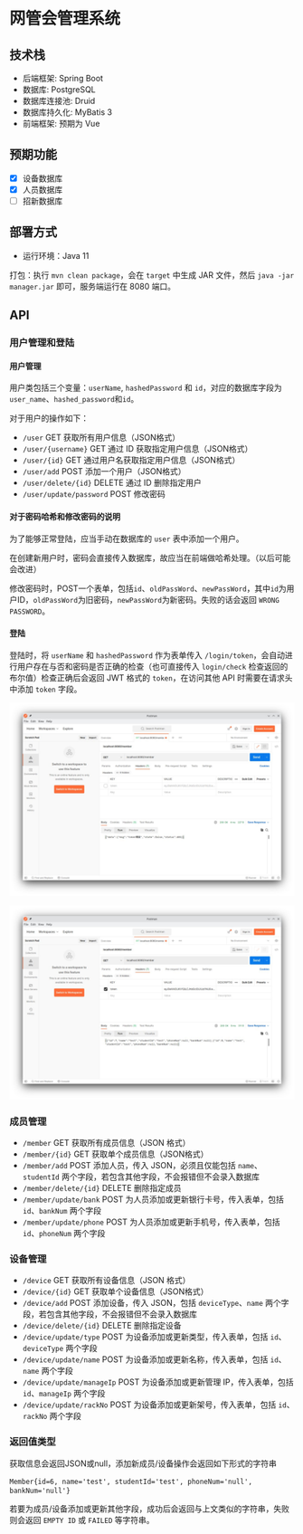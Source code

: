 # 网管会管理系统

## 技术栈

- 后端框架: Spring Boot
- 数据库: PostgreSQL
- 数据库连接池: Druid
- 数据库持久化: MyBatis 3
- 前端框架: 预期为 Vue

## 预期功能

- [X] 设备数据库
- [X] 人员数据库
- [ ] 招新数据库

## 部署方式

- 运行环境：Java 11

打包：执行 `mvn clean package`，会在 `target` 中生成 JAR 文件，然后 `java -jar manager.jar` 即可，服务端运行在 8080 端口。

## API

### 用户管理和登陆

#### 用户管理

用户类包括三个变量：`userName`, `hashedPassword` 和 `id`，对应的数据库字段为`user_name`、`hashed_password`和`id`。

对于用户的操作如下：

- `/user` GET 获取所有用户信息（JSON格式）
- `/user/{username}` GET 通过 ID 获取指定用户信息（JSON格式）
- `/user/{id}` GET 通过用户名获取指定用户信息（JSON格式）
- `/user/add` POST 添加一个用户（JSON格式）
- `/user/delete/{id}` DELETE 通过 ID 删除指定用户
- `/user/update/password` POST 修改密码

#### 对于密码哈希和修改密码的说明

为了能够正常登陆，应当手动在数据库的 `user` 表中添加一个用户。

在创建新用户时，密码会直接传入数据库，故应当在前端做哈希处理。（以后可能会改进）

修改密码时，POST一个表单，包括`id`、`oldPassWord`、`newPassWord`，其中`id`为用户ID，`oldPassWord`为旧密码，`newPassWord`为新密码。失败的话会返回 `WRONG PASSWORD`。

#### 登陆

登陆时，将 `userName` 和 `hashedPassword` 作为表单传入 `/login/token`，会自动进行用户存在与否和密码是否正确的检查（也可直接传入 `login/check` 检查返回的布尔值）检查正确后会返回 JWT 格式的 `token`，在访问其他 API 时需要在请求头中添加 `token` 字段。

![图 1](images/d4112e6338be2dfd4a3a07b82053de08f683e43140f4a6077e7d70ba8bfeedfd.png)  

![图 2](images/4193b3766cd1d82690b22530e476553799c86fd7dae5d7593abbf80f7ec4a71c.png)  

### 成员管理

- `/member` GET 获取所有成员信息（JSON 格式）
- `/member/{id}` GET 获取单个成员信息（JSON格式）
- `/member/add` POST 添加人员，传入 JSON，必须且仅能包括 `name`、`studentId` 两个字段，若包含其他字段，不会报错但不会录入数据库
- `/member/delete/{id}` DELETE 删除指定成员
- `/member/update/bank` POST 为人员添加或更新银行卡号，传入表单，包括 `id`、`bankNum` 两个字段
- `/member/update/phone` POST 为人员添加或更新手机号，传入表单，包括 `id`、`phoneNum` 两个字段

### 设备管理

- `/device` GET 获取所有设备信息（JSON 格式）
- `/device/{id}` GET 获取单个设备信息（JSON格式）
- `/device/add` POST 添加设备，传入 JSON，包括 `deviceType`、`name` 两个字段，若包含其他字段，不会报错但不会录入数据库
- `/device/delete/{id}` DELETE 删除指定设备
- `/device/update/type` POST 为设备添加或更新类型，传入表单，包括 `id`、`deviceType` 两个字段
- `/device/update/name` POST 为设备添加或更新名称，传入表单，包括 `id`、`name` 两个字段
- `/device/update/manageIp` POST 为设备添加或更新管理 IP，传入表单，包括 `id`、`manageIp` 两个字段
- `/device/update/rackNo` POST 为设备添加或更新架号，传入表单，包括 `id`、`rackNo` 两个字段

### 返回值类型

获取信息会返回JSON或null，添加新成员/设备操作会返回如下形式的字符串

```text
Member{id=6, name='test', studentId='test', phoneNum='null', bankNum='null'}
```

若要为成员/设备添加或更新其他字段，成功后会返回与上文类似的字符串，失败则会返回 `EMPTY ID` 或 `FAILED` 等字符串。
